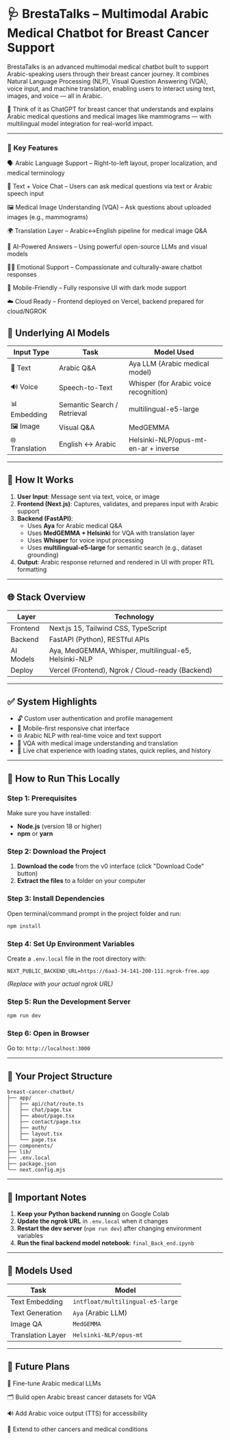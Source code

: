 
# 🩺 BrestaTalks – Multimodal Arabic Medical Chatbot for Breast Cancer Support

BrestaTalks is an advanced multimodal medical chatbot built to support Arabic-speaking users through their breast cancer journey. It combines Natural Language Processing (NLP), Visual Question Answering (VQA), voice input, and machine translation, enabling users to interact using text, images, and voice — all in Arabic.

🧠 Think of it as ChatGPT for breast cancer that understands and explains Arabic medical questions and medical images like mammograms — with multilingual model integration for real-world impact.

---

### 🚀 Key Features


🗣️ Arabic Language Support – Right-to-left layout, proper localization, and medical terminology

💬 Text + Voice Chat – Users can ask medical questions via text or Arabic speech input

🖼️ Medical Image Understanding (VQA) – Ask questions about uploaded images (e.g., mammograms)

🌍 Translation Layer – Arabic↔English pipeline for medical image Q&A

🤖 AI-Powered Answers – Using powerful open-source LLMs and visual models

🧘‍♀️ Emotional Support – Compassionate and culturally-aware chatbot responses

📱 Mobile-Friendly – Fully responsive UI with dark mode support

☁️ Cloud Ready – Frontend deployed on Vercel, backend prepared for cloud/NGROK



## 🧠 Underlying AI Models

| Input Type | Task                       | Model Used                            |
|------------|----------------------------|----------------------------------------|
| 📝 Text     | Arabic Q&A                 | Aya LLM (Arabic medical model)         |
| 🔊 Voice    | Speech-to-Text             | Whisper (for Arabic voice recognition) |
| 📊 Embedding| Semantic Search / Retrieval| multilingual-e5-large                  |
| 🖼️ Image    | Visual Q&A                 | MedGEMMA                                |
| 🌐 Translation | English ↔ Arabic        | Helsinki-NLP/opus-mt-en-ar + inverse   |
---
## 🧬 How It Works

1. **User Input**: Message sent via text, voice, or image  
2. **Frontend (Next.js)**: Captures, validates, and prepares input with Arabic support  
3. **Backend (FastAPI)**:
   - Uses **Aya** for Arabic medical Q&A  
   - Uses **MedGEMMA + Helsinki** for VQA with translation layer  
   - Uses **Whisper** for voice input processing  
   - Uses **multilingual-e5-large** for semantic search (e.g., dataset grounding)  
4. **Output**: Arabic response returned and rendered in UI with proper RTL formatting
---
## 🌐 Stack Overview

| Layer    | Technology                            |
|----------|----------------------------------------|
| Frontend | Next.js 15, Tailwind CSS, TypeScript   |
| Backend  | FastAPI (Python), RESTful APIs         |
| AI Models| Aya, MedGEMMA, Whisper, multilingual-e5, Helsinki-NLP |
| Deploy   | Vercel (Frontend), Ngrok / Cloud-ready (Backend) |

---
## ✅ System Highlights

- 🔓 Custom user authentication and profile management  
- 📲 Mobile-first responsive chat interface  
- 🌐 Arabic NLP with real-time voice and text support  
- 🧠 VQA with medical image understanding and translation  
- 💬 Live chat experience with loading states, quick replies, and history  

---

## 🚀 How to Run This Locally

### Step 1: Prerequisites

Make sure you have installed:

- **Node.js** (version 18 or higher)
- **npm** or **yarn**

### Step 2: Download the Project

1. **Download the code** from the v0 interface (click "Download Code" button)
2. **Extract the files** to a folder on your computer

### Step 3: Install Dependencies

Open terminal/command prompt in the project folder and run:

```bash
npm install
```

### Step 4: Set Up Environment Variables

Create a `.env.local` file in the root directory with:

```plaintext
NEXT_PUBLIC_BACKEND_URL=https://6aa3-34-141-200-111.ngrok-free.app
```

*(Replace with your actual ngrok URL)*

### Step 5: Run the Development Server

```bash
npm run dev
```

### Step 6: Open in Browser

Go to: `http://localhost:3000`

---

## 📁 Your Project Structure

```plaintext
breast-cancer-chatbot/
├── app/
│   ├── api/chat/route.ts
│   ├── chat/page.tsx
│   ├── about/page.tsx
│   ├── contact/page.tsx
│   ├── auth/
│   ├── layout.tsx
│   └── page.tsx
├── components/
├── lib/
├── .env.local
├── package.json
└── next.config.mjs
```

---

## 🔧 Important Notes

1. **Keep your Python backend running** on Google Colab
2. **Update the ngrok URL** in `.env.local` when it changes
3. **Restart the dev server** (`npm run dev`) after changing environment variables
4. **Run the final backend model notebook**: `final_Back_end.ipynb`

---

## 🤖 Models Used

| Task               | Model                               |
|--------------------|--------------------------------------|
| Text Embedding     | `intfloat/multilingual-e5-large`     |
| Text Generation    | `Aya` (Arabic LLM)                   |
| Image QA           | `MedGEMMA`                           |
| Translation Layer  | `Helsinki-NLP/opus-mt`               |

---

## 🧠 Future Plans

🧠 Fine-tune Arabic medical LLMs

🗂️ Build open Arabic breast cancer datasets for VQA

🔊 Add Arabic voice output (TTS) for accessibility

🏥 Extend to other cancers and medical conditions
